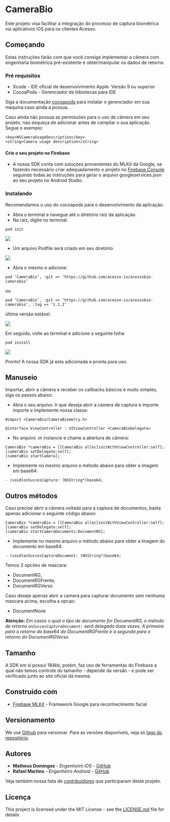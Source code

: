 # CameraBio

Este projeto visa facilitar a integração do processo de captura biométrica via aplicativos iOS para os clientes Acesso. 

## Começando

Estas instruções farão com que você consiga implementar a câmera com engenharia biométrica pré-existente e obter/manipular os dados de retorno.

### Pré requisitos

 - Xcode - IDE oficial de desenvolvimento Apple. Versão 9 ou superior
 - CocoaPods - Gerenciador de bibiotecas para IDE

Siga a documentação [cocoapods](https://cocoapods.org/) para instalar o gerenciador em sua maquina caso ainda a possua. 


Caso ainda não possua as permissões para o uso de câmera em seu projeto, nao esqueça de adicionar antes de compilar o sua aplicação. Segue o exemplo: 

```
<key>NSCameraUsageDescription</key>
<string>Camera usage description</string>
```

#### Crie o seu projeto no Firebase
- A nossa SDK conta com soluções provenientes do MLKit da Google, se fazendo necessário criar adequadamento o projeto no [Firebase  Console](https://console.firebase.google.com) seguindo todas as instruções para gerar o arquivo googleservices.json ao seu projeto no Android Studio.  

### Instalando

Recomendamos o uso do cocoapods para o desenvolvimento da aplicação. 

- Abra o terminal e navegue até o diretório raiz da aplicação.
- Na raiz, digite no terminal: 

```
pod init 
```

![](https://media.giphy.com/media/QCCiKSwfM8wuyYPaOI/giphy.gif)

- Um arquivo Podfile será criado em seu diretório.

![](https://media.giphy.com/media/SsgTAziSaHmH84BASS/giphy.gif)


- Abra o mesmo e adicione:
```
pod ‘CameraBio’, :git => ‘https://github.com/acesso-io/acessobio-camerabio’
```
ou 
```
pod ‘CameraBio’, :git => ‘https://github.com/acesso-io/acessobio-camerabio’, :tag => ‘1.1.2’
```
última versão estável.

![](https://media.giphy.com/media/eK6aukS7LdEOv0NFgC/giphy.gif)

Em seguida, volte ao terminal e adicione a seguinte linha: 

```
pod install
```
![](https://media.giphy.com/media/f7Z6XiHwXK1a7lq8VT/giphy.gif)

Pronto! A nossa SDK já esta adicionada e pronta para uso. 

## Manuseio

Importar, abrir a câmera e receber os callbacks básicos é muito simples, siga os passos abaixo:

- Abra o seu arquivo *.h* que deseja abrir a camera de captura e importe importe e implemente nossa classe: 

```objc
#import <CameraBio/CameraBiometry.h>

@interface ViewController : UIViewController <CameraBioDelegate>
```

- No arquivo *.m* instancie e chame a abertura de câmera:

```objc
CameraBio *cameraBio = [[CameraBio alloc]initWithViewController:self];     
[cameraBio setDelegate:self];
[cameraBio startCamera];
```

- Implemente no mesmo arquivo o método abaixo para obter a imagem em base64:

```objc
- (void)onSuccesCapture: (NSString*)base64;
```


## Outros métodos


Caso precise abrir a câmera voltada para a captura de documentos, basta apenas adicionar o seguinte código abaixo:  

```objc
CameraBio *cameraBio = [[CameraBio alloc]initWithViewController:self];     
[cameraBio setDelegate:self];
[cameraBio startCameraDocuments:DocumentRG];
```

- Implemente no mesmo arquivo o método abaixo para obter a imagem do documento em base64:

```objc
- (void)onSuccesCaptureDocument: (NSString*)base64;
```
 
Temos 3 opcões de mascara: 

 -  DocumentRG,
 -  DocumentRGFrente,
 -  DocumentRGVerso 
 
 Caso deseje apenas abrir a camera para capturar documento sem nenhuma mascara acima, escolha a opcao: 
 -  DocumentNone

**Atenção:** _Em casos o qual o tipo de documento for DocumentRG, o método de retorno ```onSuccesCaptureDocument:``` será delegado duas vezes. A primeira para o retorno do base64 do DocumentRGFrente e a segunda para o retorno do DocumentRGVerso._ 

## Tamanho 

A SDK em si possui 184kb, porém, faz uso de ferramentas do Firebase a qual não temos controle do tamanho - depende da versão - e pode ser verificado junto ao site oficial da mesma.  

## Construido com

* [Firebase MLKit](https://firebase.google.com/docs/ml-kit/?hl=pt-br) - Framework Google para reconhecimento facial


## Versionamento

We use [Github](https://github.com/) para versionar. Para as versões disponíveis, veja as [tags do repositório](https://github.com/acesso-io/acessobio-camerabio/releases). 

## Autores

* **Matheus Domingos** - *Engenheiro iOS* - [GitHub](https://github.com/MatheusDomingos)
* **Rafael Martins** - *Engenheiro Android* - [GitHub](https://github.com/rafaelmartinsdacosta)

Veja também nossa lista de [contribuidores](https://github.com/your/project/contributors) que participaram deste projeto.

## Licença

This project is licensed under the MIT License - see the [LICENSE.md](LICENSE.md) file for details


